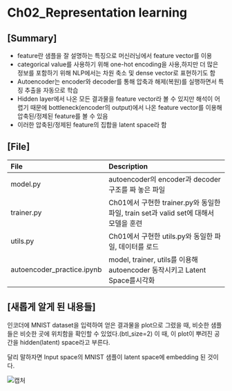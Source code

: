 # Ch02_Representation learning

## [Summary]

- feature란 샘플을 잘 설명하는 특징으로 머신러닝에서 feature vector를 이용
- categorical value를 사용하기 위해 one-hot encoding을 사용,하지만 더 많은 정보를 포함하기 위해 NLP에서는 차원 축소 및 dense vector로 표현하기도 함
- Autoencoder는 encoder와 decoder를 통해 압축과 해제(복원)를 실행하면서 특징 추출을 자동으로 학습
- Hidden layer에서 나온 모든 결과물을 feature vector라 볼 수 있지만 해석이 어렵기 때문에 bottleneck(encoder의 output)에서 나온 feature vector를 이용해 압축된/정제된 feature를 볼 수 있음
- 이러한 압축된/정제된 feature의 집합을 latent space라 함

## [File]

|File |Description|
|:-- |:-- |
|model.py| autoencoder의 encoder과 decoder 구조를 짜 놓은 파일 |
|trainer.py| Ch01에서 구현한 trainer.py와 동일한 파일, train set과 valid set에 대해서 모델을 훈련|
|utils.py| Ch01에서 구현한 utils.py와 동일한 파일, 데이터를 로드|
|autoencoder_practice.ipynb| model, trainer, utils를 이용해 autoencoder 동작시키고 Latent Space를시각화|

## [새롭게 알게 된 내용들]

인코더에 MNIST dataset을 입력하여 얻은 결과물을 plot으로 그렸을 때, 비슷한 샘플들은 비슷한 곳에 위치함을 확인할 수 있었다.(btl_size=2) 이 때, 이 plot이 뿌려진 공간을 hidden(latent) space라고 부른다.

달리 말하자면 Input space의 MNIST 샘플이 latent space에 embedding 된 것이다.

![캡처](https://user-images.githubusercontent.com/55529617/105206814-2045ec80-5b8a-11eb-834a-a14e2fd2805b.PNG)
